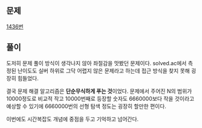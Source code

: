 ## 문제
[1436번](https://www.acmicpc.net/problem/1436)

## 풀이

도저히 문제 풀이 방식이 생각나지 않아 좌절감을 맛봤던 문제이다. solved.ac에서 측정된 난이도도 실버 하위로 그닥 어렵지 않은 문제라고 하는데 접근 방식을 찾지 못해 굉장히 힘들었다.

결국 문제 해결 알고리즘은 **단순무식하게 푸는 것**이었다. 문제에서 주어진 N의 범위가 10000정도로 비교적 작고 10000번째로 등장할 숫자도 6660000보다 작을 것이라고 예상할 수 있기에 6660000번의 선형 탐색 정도는 굉장히 할만한 편이다.

이번에도 시간복잡도 개념에 중점을 두고 기억하고 넘어간다.

